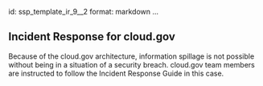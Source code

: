id: ssp_template_ir_9__2
format: markdown
...
## Incident Response for cloud.gov

Because of the cloud.gov architecture, information spillage is not possible without being in a situation of a security breach. cloud.gov team members are instructed to follow the Incident Response Guide in this case.
